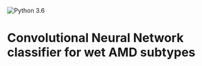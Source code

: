 ![Python 3.6](https://img.shields.io/badge/python-3.6-green.svg)
<span id="jump1"></span>
# Convolutional Neural Network classifier for wet AMD subtypes

